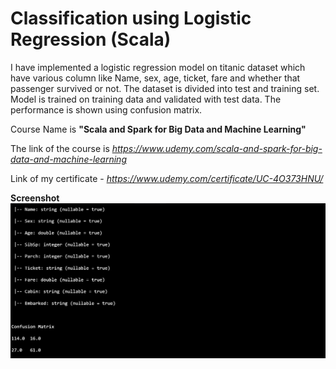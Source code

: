 # Classification using Logistic Regression (Scala)

I have implemented a logistic regression model on titanic dataset which have various column like Name, sex, age, ticket, fare and whether that passenger survived or not. The dataset is divided into test and training set. Model is trained on training data and validated with test data. The performance is shown using confusion matrix. 

Course Name is **"Scala and Spark for Big Data and Machine Learning"**

The link of the course is *https://www.udemy.com/scala-and-spark-for-big-data-and-machine-learning*

Link of my certificate - *https://www.udemy.com/certificate/UC-4O373HNU/*

**Screenshot**
![alt_text](https://github.com/TDeepanshPandey/Classification_Scala/blob/master/LogisticRegressionScreenshot.jpg)
